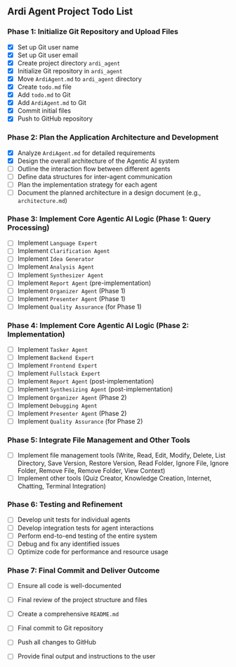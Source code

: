## Ardi Agent Project Todo List

### Phase 1: Initialize Git Repository and Upload Files
- [x] Set up Git user name
- [x] Set up Git user email
- [x] Create project directory `ardi_agent`
- [x] Initialize Git repository in `ardi_agent`
- [x] Move `ArdiAgent.md` to `ardi_agent` directory
- [x] Create `todo.md` file
- [x] Add `todo.md` to Git
- [x] Add `ArdiAgent.md` to Git
- [x] Commit initial files
- [x] Push to GitHub repository

### Phase 2: Plan the Application Architecture and Development
- [x] Analyze `ArdiAgent.md` for detailed requirements
- [x] Design the overall architecture of the Agentic AI system
- [ ] Outline the interaction flow between different agents
- [ ] Define data structures for inter-agent communication
- [ ] Plan the implementation strategy for each agent
- [ ] Document the planned architecture in a design document (e.g., `architecture.md`)

### Phase 3: Implement Core Agentic AI Logic (Phase 1: Query Processing)
- [ ] Implement `Language Expert`
- [ ] Implement `Clarification Agent`
- [ ] Implement `Idea Generator`
- [ ] Implement `Analysis Agent`
- [ ] Implement `Synthesizer Agent`
- [ ] Implement `Report Agent` (pre-implementation)
- [ ] Implement `Organizer Agent` (Phase 1)
- [ ] Implement `Presenter Agent` (Phase 1)
- [ ] Implement `Quality Assurance` (for Phase 1)

### Phase 4: Implement Core Agentic AI Logic (Phase 2: Implementation)
- [ ] Implement `Tasker Agent`
- [ ] Implement `Backend Expert`
- [ ] Implement `Frontend Expert`
- [ ] Implement `Fullstack Expert`
- [ ] Implement `Report Agent` (post-implementation)
- [ ] Implement `Synthesizing Agent` (post-implementation)
- [ ] Implement `Organizer Agent` (Phase 2)
- [ ] Implement `Debugging Agent`
- [ ] Implement `Presenter Agent` (Phase 2)
- [ ] Implement `Quality Assurance` (for Phase 2)

### Phase 5: Integrate File Management and Other Tools
- [ ] Implement file management tools (Write, Read, Edit, Modify, Delete, List Directory, Save Version, Restore Version, Read Folder, Ignore File, Ignore Folder, Remove File, Remove Folder, View Context)
- [ ] Implement other tools (Quiz Creator, Knowledge Creation, Internet, Chatting, Terminal Integration)

### Phase 6: Testing and Refinement
- [ ] Develop unit tests for individual agents
- [ ] Develop integration tests for agent interactions
- [ ] Perform end-to-end testing of the entire system
- [ ] Debug and fix any identified issues
- [ ] Optimize code for performance and resource usage

### Phase 7: Final Commit and Deliver Outcome
- [ ] Ensure all code is well-documented
- [ ] Final review of the project structure and files
- [ ] Create a comprehensive `README.md`
- [ ] Final commit to Git repository
- [ ] Push all changes to GitHub
- [ ] Provide final output and instructions to the user

